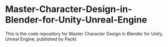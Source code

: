 # Master-Character-Design-in-Blender-for-Unity-Unreal-Engine
This is the code repository for Master Character Design in Blender for Unity, Unreal Engine, published by Packt
